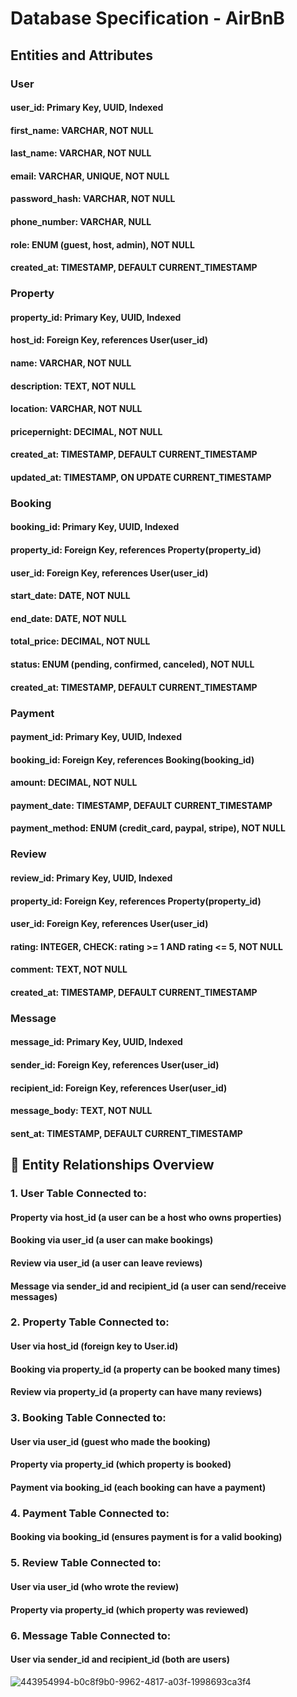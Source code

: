 # Database Specification - AirBnB
## Entities and Attributes
### User
#### user_id: Primary Key, UUID, Indexed
#### first_name: VARCHAR, NOT NULL
#### last_name: VARCHAR, NOT NULL
#### email: VARCHAR, UNIQUE, NOT NULL
#### password_hash: VARCHAR, NOT NULL
#### phone_number: VARCHAR, NULL
#### role: ENUM (guest, host, admin), NOT NULL
#### created_at: TIMESTAMP, DEFAULT CURRENT_TIMESTAMP
### Property
#### property_id: Primary Key, UUID, Indexed
#### host_id: Foreign Key, references User(user_id)
#### name: VARCHAR, NOT NULL
#### description: TEXT, NOT NULL
#### location: VARCHAR, NOT NULL
#### pricepernight: DECIMAL, NOT NULL
#### created_at: TIMESTAMP, DEFAULT CURRENT_TIMESTAMP
#### updated_at: TIMESTAMP, ON UPDATE CURRENT_TIMESTAMP
### Booking
#### booking_id: Primary Key, UUID, Indexed
#### property_id: Foreign Key, references Property(property_id)
#### user_id: Foreign Key, references User(user_id)
#### start_date: DATE, NOT NULL
#### end_date: DATE, NOT NULL
#### total_price: DECIMAL, NOT NULL
#### status: ENUM (pending, confirmed, canceled), NOT NULL
#### created_at: TIMESTAMP, DEFAULT CURRENT_TIMESTAMP
### Payment
#### payment_id: Primary Key, UUID, Indexed
#### booking_id: Foreign Key, references Booking(booking_id)
#### amount: DECIMAL, NOT NULL
#### payment_date: TIMESTAMP, DEFAULT CURRENT_TIMESTAMP
#### payment_method: ENUM (credit_card, paypal, stripe), NOT NULL
### Review
#### review_id: Primary Key, UUID, Indexed
#### property_id: Foreign Key, references Property(property_id)
#### user_id: Foreign Key, references User(user_id)
#### rating: INTEGER, CHECK: rating >= 1 AND rating <= 5, NOT NULL
#### comment: TEXT, NOT NULL
#### created_at: TIMESTAMP, DEFAULT CURRENT_TIMESTAMP
### Message
#### message_id: Primary Key, UUID, Indexed
#### sender_id: Foreign Key, references User(user_id)
#### recipient_id: Foreign Key, references User(user_id)
#### message_body: TEXT, NOT NULL
#### sent_at: TIMESTAMP, DEFAULT CURRENT_TIMESTAMP

## 🔗 Entity Relationships Overview
### 1. User Table Connected to:

#### Property via host_id (a user can be a host who owns properties)

#### Booking via user_id (a user can make bookings)

#### Review via user_id (a user can leave reviews)

#### Message via sender_id and recipient_id (a user can send/receive messages)

### 2. Property Table Connected to:

#### User via host_id (foreign key to User.id)

#### Booking via property_id (a property can be booked many times)

#### Review via property_id (a property can have many reviews)

### 3. Booking Table Connected to:

#### User via user_id (guest who made the booking)

#### Property via property_id (which property is booked)

#### Payment via booking_id (each booking can have a payment)

### 4. Payment Table Connected to:

#### Booking via booking_id (ensures payment is for a valid booking)

### 5. Review Table Connected to:

#### User via user_id (who wrote the review)

#### Property via property_id (which property was reviewed)

### 6. Message Table Connected to:

#### User via sender_id and recipient_id (both are users)



![443954994-b0c8f9b0-9962-4817-a03f-1998693ca3f4](https://github.com/user-attachments/assets/bae5dc49-c5ac-4931-a22d-4412ff781ad1)
